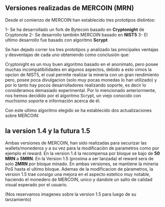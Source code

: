 <!-- TITLE: Versiones -->
<!-- SUBTITLE: Versiones 1 a 1.5-->

## Versiones realizadas de MERCOIN (MRN)
Desde el comienzo de MERCOIN han establecido tres prototipos distintos:

1- Se ha desarrollado un fork de Bytecoin basado en **Cryptonight** de Cryptonote
2- Se desarrollo también MERCOIN basado en **NIST5**
3- El ultimo desarrollo fue basado con algoritmo **Scrypt**

Se han dejado correr los tres prototipos y analizado las principales ventajas y desventajas de cada uno obteniendo como conclusión que:

Cryptonight es un muy buen algoritmo basado en el anonimato, pero posee muchas incompatibilidades en algunos aspectos, debido a esto vimos la opcion de NIST5, el cual permite realizar la mineria con un gran rendimiento pero, posee poca divulgacion (solo muy pocas monedas lo han utilizado) y por lo tanto hay pocos desarrolladores realizando soporte, es decir lo consideramos demasiado experimental. Por lo mencionado anteriormente, nos hemos decidido por el algoritmo Scrypt, un viejo conocido con muchisimo soporte e información acerca de él.

Con este ultimo algoritmo elegido se ha establecido dos actualizaciones sobre MERCOIN:

## **la version 1.4 y la futura 1.5**

Ambas versiones de MERCOIN, han sido realizadas para securizar las wallets/monederos y a su vez para la modificaciòn de parametros como por ejemplo el reward.
En la version 1.4 la recompensa por bloque se bajo de **50 MRN** a **5MRN**.
En la Version 1.5 (proxima a ser lanzada) el reward sera de solo **2MRN** por bloque minado. En ambas versiones, se mantiene la mineria PoS hasta el ultimo bloque.
Ademas de la modificacion de pàrametros, la version 1.5 trae consigo una mejora en el aspecto estetico muy notable, haciendo el monedero de MERCOIN, unico y dandole un salto de calidad visual esperado por el usuario.

(Nos reservamos imagenes sobre la version 1.5 para luego de su lanzamiento)

